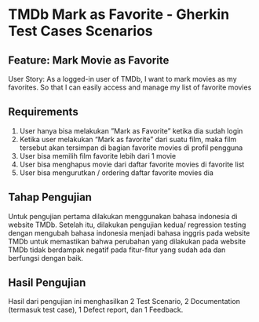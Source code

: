 # TMDb Mark as Favorite - Gherkin Test Cases Scenarios 
## Feature: Mark Movie as Favorite 
User Story: As a logged-in user of TMDb, I want to mark movies as my favorites. So   that I can easily access and manage my list of favorite movies

## Requirements
1. User hanya bisa melakukan ”Mark as Favorite” ketika dia sudah login
2. Ketika user melakukan “Mark as favorite” dari suatu film, maka film tersebut akan tersimpan di bagian favorite movies di profil pengguna
3. User bisa memilih film favorite lebih dari 1 movie 
4. User bisa menghapus movie dari daftar favorite movies di favorite list
5. User bisa mengurutkan / ordering daftar favorite movies dia

## Tahap Pengujian
Untuk pengujian pertama dilakukan menggunakan bahasa indonesia di website TMDb. Setelah itu, dilakukan pengujian kedua/ regression testing dengan mengubah bahasa indonesia menjadi bahasa inggris pada website TMDb untuk memastikan bahwa perubahan yang dilakukan pada website TMDb tidak berdampak negatif pada fitur-fitur yang sudah ada dan berfungsi dengan baik.

## Hasil Pengujian
Hasil dari pengujian ini menghasilkan 2 Test Scenario, 2 Documentation (termasuk test case), 1 Defect report, dan 1 Feedback.
